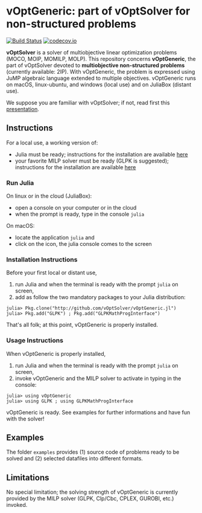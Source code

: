 # vOptGeneric: part of vOptSolver for non-structured problems

[![Build Status](https://travis-ci.org/vOptSolver/vOptGeneric.jl.svg?branch=master)](https://travis-ci.org/vOptSolver/vOptGeneric.jl)
[![codecov.io](http://codecov.io/github/vOptSolver/vOptGeneric.jl/coverage.svg?branch=master)](http://codecov.io/github/vOptSolver/vOptGeneric.jl?branch=master)

**vOptSolver** is a solver of multiobjective linear optimization problems (MOCO, MOIP, MOMILP, MOLP).
This repository concerns **vOptGeneric**, the part of vOptSolver devoted to **multiobjective non-structured problems** (currently available: 2IP). With vOptGeneric, the problem is expressed using JuMP algebraic language extended to multiple objectives. vOptGeneric runs on macOS, linux-ubuntu, and windows (local use) and on JuliaBox (distant use).

We suppose you are familiar with vOptSolver; if not, read first this [presentation](https://voptsolver.github.io/vOptSolver/).


## Instructions 
For a local use, a working version of:
- Julia must be ready; instructions for the installation are available [here](https://julialang.org/downloads/)
- your favorite MILP solver must be ready (GLPK is suggested); 
  instructions for the installation are available [here](http://jump.readthedocs.io/en/latest/installation.html)
  
### Run Julia

On linux or in the cloud (JuliaBox):

- open a console on your computer or in the cloud
- when the prompt is ready, type in the console `julia`

On macOS:

- locate the application `julia` and 
- click on the icon, the julia console comes to the screen

### Installation Instructions

Before your first local or distant use, 
1. run Julia and when the terminal is ready with the prompt `julia` on screen, 
2. add as follow the two mandatory packages to your Julia distribution: 

```
julia> Pkg.clone("http://github.com/vOptSolver/vOptGeneric.jl")
julia> Pkg.add("GLPK") ; Pkg.add("GLPKMathProgInterface")
```

That's all folk; at this point, vOptGeneric is properly installed.

### Usage Instructions

When vOptGeneric is properly installed,

1. run Julia and when the terminal is ready with the prompt `julia` on screen, 
2. invoke vOptGeneric and the MILP solver to activate in typing in the console:
```
julia> using vOptGeneric
julia> using GLPK ; using GLPKMathProgInterface
```
vOptGeneric is ready. See examples for further informations and have fun with the solver! 

## Examples
The folder `examples` provides (1) source code of problems ready to be solved and (2) selected datafiles into different formats.

## Limitations
No special limitation; the solving strength of vOptGeneric is currently provided by the MILP solver (GLPK, Clp/Cbc, CPLEX, GUROBI, etc.) invoked.
